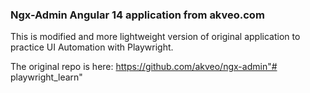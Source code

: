 ### Ngx-Admin Angular 14 application from akveo.com

This is modified and more lightweight version of original application to practice UI Automation with Playwright.

The original repo is here: https://github.com/akveo/ngx-admin"# playwright_learn" 

